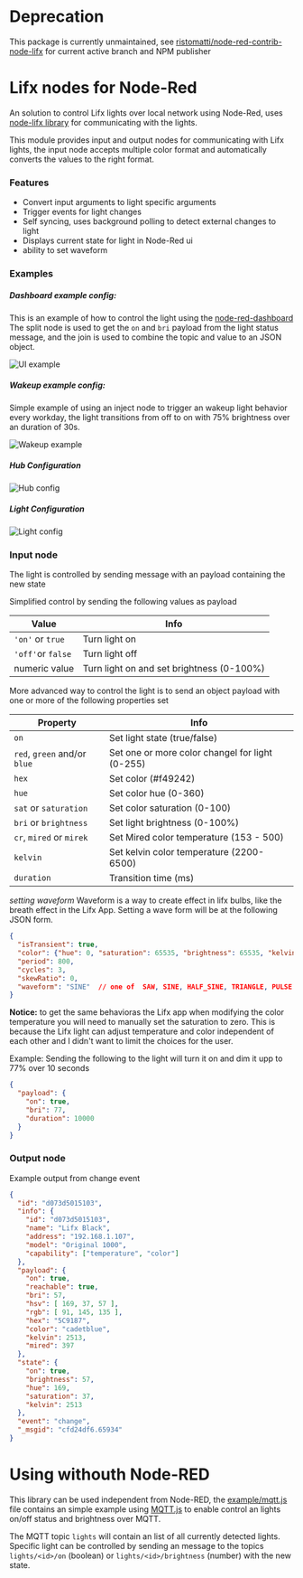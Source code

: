# Deprecation
This package is currently unmaintained, see [ristomatti/node-red-contrib-node-lifx](https://github.com/ristomatti/node-red-contrib-node-lifx) for current active branch and NPM publisher

# Lifx nodes for Node-Red
An solution to control Lifx lights over local network using Node-Red, uses [node-lifx library](https://github.com/MariusRumpf/node-lifx) for communicating with the lights.

This module provides input and output nodes for communicating with Lifx lights, the input node accepts multiple color format and automatically converts the values to the right format. 


### Features
* Convert input arguments to light specific arguments
* Trigger events for light changes
* Self syncing, uses background polling to detect external changes to light
* Displays current state for light in Node-Red ui
* ability to set waveform


### Examples
##### Dashboard example config:
This is an example of how to control the light using the [node-red-dashboard](https://github.com/node-red/node-red-dashboard)
The split node is used to get the `on` and `bri` payload from the light status message, and the join is used to combine the topic and value to an JSON object.

![UI example](./doc/example_ui.png)

##### Wakeup example config:
Simple example of using an inject node to trigger an wakeup light behavior every workday, the light transitions from off to on with 75% brightness over an duration of 30s.

![Wakeup example](./doc/wakeup.png)

##### Hub Configuration
![Hub config](./doc/config_server.png)

##### Light Configuration
![Light config](./doc/config_light.png)


### Input node
The light is controlled by sending message with an payload containing the new state

Simplified control by sending the following values as payload

| Value | Info |
|---|---|
| `'on'` or `true` | Turn light on |
| `'off'`or `false` | Turn light off |
| numeric value | Turn light on and set brightness (0-100%) |

More advanced way to control the light is to send an object payload with one or more of the following properties set

| Property | Info |
|---|---|
| `on` | Set light state (true/false)|
| `red`, `green` and/or `blue` | Set one or more color changel for light (0-255)|
| `hex` | Set color (#f49242) |
| `hue` | Set color hue (0-360) |
| `sat` or `saturation` | Set color saturation (0-100) | 
| `bri` or `brightness` | Set light brightness (0-100%) |
| `cr`, `mired` or `mirek` | Set Mired color temperature (153 - 500) |
| `kelvin` | Set kelvin color temperature (2200-6500) |
| `duration` | Transition time (ms) |

*setting waveform*
Waveform is a way to create effect in lifx bulbs, like the breath effect in the Lifx App. Setting a wave form will be at the following JSON form.

```json
{
  "isTransient": true,
  "color": {"hue": 0, "saturation": 65535, "brightness": 65535, "kelvin": 3500},
  "period": 800,
  "cycles": 3,
  "skewRatio": 0,
  "waveform": "SINE"  // one of  SAW, SINE, HALF_SINE, TRIANGLE, PULSE
}
```

**Notice:** to get the same behavioras the Lifx app when modifying the color temperature you will need to manually set the saturation to zero. This is because the Lifx light can adjust temperature and color independent of each other and I didn't want to limit the choices for the user.

Example: Sending the following to the light will turn it on and dim it upp to 77% over 10 seconds

```json
{
  "payload": {
    "on": true, 
    "bri": 77,
    "duration": 10000
  }
}
```


### Output node

Example output from change event 
```json
{
  "id": "d073d5015103",
  "info": {
    "id": "d073d5015103",
    "name": "Lifx Black",
    "address": "192.168.1.107", 
    "model": "Original 1000",
    "capability": ["temperature", "color"]
  },
  "payload": { 
    "on": true, 
    "reachable": true, 
    "bri": 57, 
    "hsv": [ 169, 37, 57 ], 
    "rgb": [ 91, 145, 135 ], 
    "hex": "5C9187", 
    "color": "cadetblue", 
    "kelvin": 2513, 
    "mired": 397
  },
  "state": {
    "on": true,
    "brightness": 57,
    "hue": 169,
    "saturation": 37,
    "kelvin": 2513
  },
  "event": "change",
  "_msgid": "cfd24df6.65934"
}
```


# Using withouth Node-RED
This library can be used independent from Node-RED, the [example/mqtt.js](./example/mqtt.js) file contains an simple example using [MQTT.js](https://github.com/mqttjs/MQTT.js) to enable control an lights on/off status and brightness over MQTT.

The MQTT topic `lights` will contain an list of all currently detected lights.
Specific light can be controlled by sending an message to the topics `lights/<id>/on` (boolean) or `lights/<id>/brightness` (number) with the new state.
